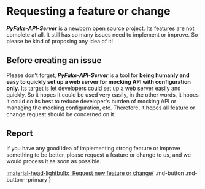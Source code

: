 # Requesting a feature or change

**_PyFake-API-Server_** is a newborn open source project. Its features are not complete at all. It still has so many issues need to
implement or improve. So please be kind of proposing any idea of it!


## Before creating an issue

Please don't forget, **_PyFake-API-Server_** is a tool for **being humanly and easy to quickly set up a web server for mocking API
with configuration only**. Its target is let developers could set up a web server easily and quickly. So it hopes it could
be used very easily, in the other words, it hopes it could do its best to reduce developer's burden of mocking API or managing
the mocking configuration, etc. Therefore, it hopes all feature or change request should be concerned on it.


## Report

If you have any good idea of implementing strong feature or improve something to be better, please request a feature or change
to us, and we would process it as soon as possible.

[:material-head-lightbulb:&nbsp; Request new feature or change][Request new feature or change]{ .md-button .md-button--primary }

[Request new feature or change]: https://github.com/Chisanan232/PyFake-API-Server/issues/new?assignees=&labels=&projects=&template=request-a-feature-or-change.yaml
